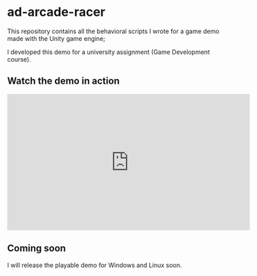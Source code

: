 # ad-arcade-racer

This repository contains all the behavioral scripts I wrote for a game demo made with the Unity game engine;

I developed this demo for a university assignment (Game Development course).

## Watch the demo in action

<iframe width="560" height="315" src="https://www.youtube.com/embed/oAHyWn6dBF0?si=WaKSpPkq07P5nevx" title="YouTube video player" frameborder="0" allow="accelerometer; autoplay; clipboard-write; encrypted-media; gyroscope; picture-in-picture; web-share" referrerpolicy="strict-origin-when-cross-origin" allowfullscreen></iframe>

## Coming soon

I will release the playable demo for Windows and Linux soon.

